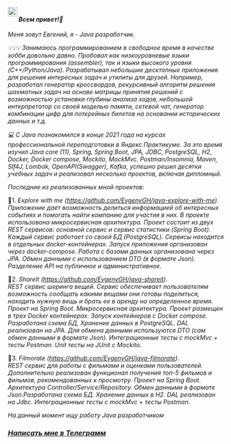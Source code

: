 <a href="https://t.me/SurkovEV">
<img align="left" alt="Telegram" width="22px" src="https://cdn-icons-png.flaticon.com/512/4401/4401433.png"/>
</a>

#### _Всем привет!👋_
_Меня зовут Евгений, я - Java разработчик._     

_💡💡💡 Занимаюсь программированием в свободное время в качестве хобби довольно давно. Пробовал 
как низкоуровневые языки программирования (assembler), так и языки высокого уровня (C++/Python/Java). 
Разрабатывал небольшие десктопные приложения для решения интересных задач и утилиты для друзей. 
Например, разработал генератор кроссвордов, рекурсивный алгоритм решения шахматных задач на основе матрицы 
принятия решений с возможностью установки глубины анализа ходов, небольшой интерпретатор со своей 
моделью памяти, сетевой чат, генератор комбинации цифр для лотерейных билетов на основании исторических 
данных и т.д._  

_💻 С Java познакомился в конце 2021 года на курсах профессиональной переподготовки в Яндекс Практикуме. 
За это время изучил Java core (11), Spring, Spring Boot, JPA, JDBC, PostgreSQL, H2, Docker, Docker compose, 
Mockito, MockMvc. Postman/Insomnia, Maven, Slf4J, Lombok, OpenAPI(Swagger), Kafka, успешно решил десятки 
учебных задач и реализовал несколько проектов, включая дипломный._

_Последние из реализованных мной проектов:_  

📢1. _Explore with me (https://github.com/EvgenyGH/java-explore-with-me)._  
_Приложение дает возможность делиться информацией об интересных событиях и помогать найти 
компанию для участия в них. В проекте использована микросервисная архитектура. Проект состоит из 
двух REST сервисов: основной сервис и сервис статистики (Spring Boot). Каждый сервис работает со своей БД 
(PostgreSQL). Сервисы находится в отдельных docker-контейнерах. Запуск приложения организован через 
docker-compose. Работа с базами данных организована через JPA. Обмен данными с использованием 
DTO (в формате Json). Разделение API на публичное и административное._   

📢2. _ShareIt (https://github.com/EvgenyGH/java-shareit)._   
_REST сервис шеринга вещей. Сервис обеспечивает пользователям возможность сообщать какими вещами 
они готовы поделиться, находить нужную вещь и брать ее в аренду на определенное время. Проект на Spring Boot. 
Микросервисная архитектура. Проект размещен в трех Docker контейнерах. Запуск контейнеров c Docker compose. 
Разработана схема БД, Хранение данных в PostgreSQL. DAL реализован на JPA. 
Для обмена данными используются DTO (сам обмен данными в формате Json). Интеграционные тесты c mockMvc + 
тесты Postman. Unit тесты на JUnit c Mockito._   

📢3. _Filmorate (https://github.com/EvgenyGH/java-filmorate)._  
_REST сервис для работы с фильмами и оценками пользователей. 
Дополнительно реализован функционал получения топ-5 фильмов и фильмов, рекомендованных к просмотру. 
Проект на Spring Boot. Архитектура Controller/Service/Repository. Обмен данными в формате Json.Разработана 
схема БД. Хранение данных в H2. DAL реализован на Jdbc. Интеграционные тесты c mockMvc + тесты Postman._
  
_На данный момент ищу работу Java разработчиком_
### _[Написать мне в Телеграмм](https://t.me/SurkovEV)_
